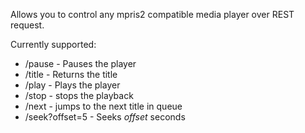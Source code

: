 Allows you to control any mpris2 compatible media player over REST request.

Currently supported:

* /pause - Pauses the player
* /title - Returns the title
* /play - Plays the player
* /stop - stops the playback
* /next - jumps to the next title in queue
* /seek?offset=5 - Seeks *offset* seconds